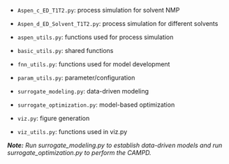 
- `Aspen_c_ED_T1T2.py`: process simulation for solvent NMP
- `Aspen_d_ED_Solvent_T1T2.py`: process simulation for different solvents
	
- `aspen_utils.py`: functions used for process simulation

- `basic_utils.py`: shared functions

- `fnn_utils.py`: functions used for model development

- `param_utils.py`: parameter/configuration

- `surrogate_modeling.py`: data-driven modeling

- `surrogate_optimization.py`: model-based optimization

- `viz.py`: figure generation
- `viz_utils.py`: functions used in viz.py

***Note:** Run surrogate_modeling.py to establish data-driven models and run surrogate_optimization.py to perform the CAMPD.*
